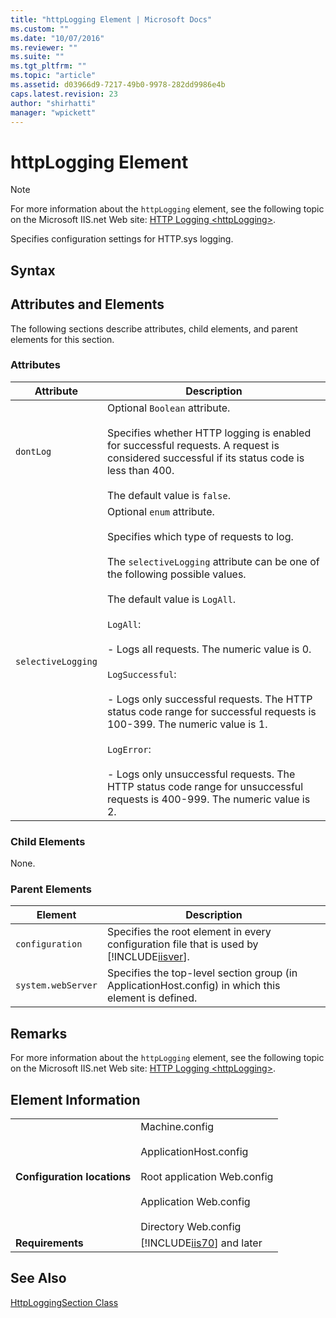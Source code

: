 ```yaml
---
title: "httpLogging Element | Microsoft Docs"
ms.custom: ""
ms.date: "10/07/2016"
ms.reviewer: ""
ms.suite: ""
ms.tgt_pltfrm: ""
ms.topic: "article"
ms.assetid: d03966d9-7217-49b0-9978-282dd9986e4b
caps.latest.revision: 23
author: "shirhatti"
manager: "wpickett"
---
```

# httpLogging Element
> [!NOTE]
>  For more information about the `httpLogging` element, see the following topic on the Microsoft IIS.net Web site: [HTTP Logging \<httpLogging>](http://www.iis.net/ConfigReference/system.webServer/httpLogging).  
  
 Specifies configuration settings for HTTP.sys logging.  
  
## Syntax  
  
## Attributes and Elements  
 The following sections describe attributes, child elements, and parent elements for this section.  
  
### Attributes  
  
|Attribute|Description|  
|---------------|-----------------|  
|`dontLog`|Optional `Boolean` attribute.<br /><br /> Specifies whether HTTP logging is enabled for successful requests. A request is considered successful if its status code is less than 400.<br /><br /> The default value is `false`.|  
|`selectiveLogging`|Optional `enum` attribute.<br /><br /> Specifies which type of requests to log.<br /><br /> The `selectiveLogging` attribute can be one of the following possible values.<br /><br /> The default value is `LogAll`.<br /><br /> `LogAll`:<br /><br /> - Logs all requests. The numeric value is 0.<br /><br /> `LogSuccessful`:<br /><br /> - Logs only successful requests. The HTTP status code range for successful requests is 100-399. The numeric value is 1.<br /><br /> `LogError`:<br /><br /> - Logs only unsuccessful requests. The HTTP status code range for unsuccessful requests is 400-999. The numeric value is 2.|  
  
### Child Elements  
 None.  
  
### Parent Elements  
  
|Element|Description|  
|-------------|-----------------|  
|`configuration`|Specifies the root element in every configuration file that is used by [!INCLUDE[iisver](../../reference/admin/includes/iisver-md.md)].|  
|`system.webServer`|Specifies the top-level section group (in ApplicationHost.config) in which this element is defined.|  
  
## Remarks  
 For more information about the `httpLogging` element, see the following topic on the Microsoft IIS.net Web site: [HTTP Logging \<httpLogging>](http://www.iis.net/ConfigReference/system.webServer/httpLogging).  
  
## Element Information  
  
|||  
|-|-|  
|**Configuration locations**|Machine.config<br /><br /> ApplicationHost.config<br /><br /> Root application Web.config<br /><br /> Application Web.config<br /><br /> Directory Web.config|  
|**Requirements**|[!INCLUDE[iis70](../../reference/admin/includes/iis70-md.md)] and later|  
  
## See Also  
 [HttpLoggingSection Class](../../reference/admin/httploggingsection-class1.md)